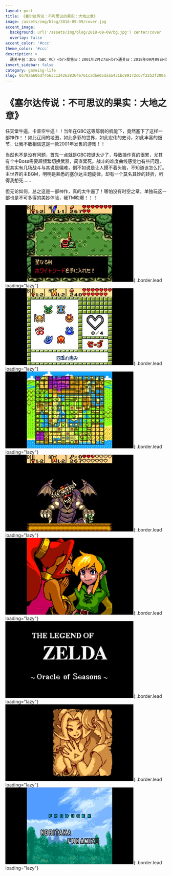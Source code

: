 ```yaml
---
layout: post
title: 《塞尔达传说：不可思议的果实：大地之章》
image: /assets/img/blog/2018-09-09/cover.jpg
accent_image: 
  background: url('/assets/img/blog/2018-09-09/bg.jpg') center/cover
  overlay: false
accent_color: '#ccc'
theme_color: '#ccc'
description: >
  通关平台：3DS（GBC VC）<br>发售日：2001年2月27日<br>通关日：2018年09月09日<br>开发商：Nintendo<br>发行商：Nintendo
invert_sidebar: false
category: gameing-life
slug: 0578aa60bdf4563c1242628364e761cadbe05daa5431bc89172c67f22b2f200a
---
```


# 《塞尔达传说：不可思议的果实：大地之章》

任天堂牛逼，卡普空牛逼！！当年在GBC这等孱弱的机能下，竟然塞下了这样一部神作！！如此辽阔的地图，如此多彩的世界，如此宏伟的史诗，如此丰富的细节，让我不敢相信这是一款2001年发售的游戏！！

当然也不是没有问题，首先一点就是GBC按键太少了，导致操作真的很累，尤其有个中Boss需要超频繁切换武器，简直累死。战斗的难度曲线感觉也有些问题，但其实有几场战斗与其说是偏难，倒不如说是让人摸不着头脑，不知道该怎么打。主世界的主BGM，明明是熟悉的塞尔达主题旋律，却有一个莫名其妙的转折，听得我想死……

但无论如何，总之这是一部神作，真的太牛逼了！哪怕没有时空之章，单独玩这一部也是不可多得的美妙体验，我TM吹爆！！！

![](/assets/img/blog/2018-09-09/1.jpg){:.border.lead loading="lazy"}
![](/assets/img/blog/2018-09-09/2.jpg){:.border.lead loading="lazy"}
![](/assets/img/blog/2018-09-09/3.jpg){:.border.lead loading="lazy"}
![](/assets/img/blog/2018-09-09/4.jpg){:.border.lead loading="lazy"}
![](/assets/img/blog/2018-09-09/5.jpg){:.border.lead loading="lazy"}
![](/assets/img/blog/2018-09-09/6.jpg){:.border.lead loading="lazy"}
![](/assets/img/blog/2018-09-09/7.jpg){:.border.lead loading="lazy"}
![](/assets/img/blog/2018-09-09/8.jpg){:.border.lead loading="lazy"}

